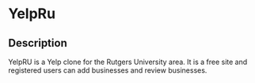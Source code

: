 # YelpRu

Description
-----------

YelpRU is a Yelp clone for the Rutgers University area.  It is a free site and registered users can add businesses and review businesses.
